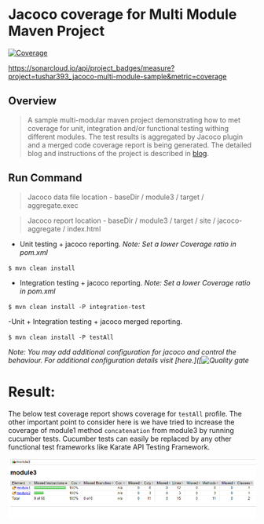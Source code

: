 # Jacoco coverage for Multi Module Maven Project

[![Coverage](https://sonarcloud.io/api/project_badges/measure?project=tushar393_jacoco-multi-module-sample&metric=coverage)](https://sonarcloud.io/summary/new_code?id=tushar393_jacoco-multi-module-sample)

https://sonarcloud.io/api/project_badges/measure?project=tushar393_jacoco-multi-module-sample&metric=coverage

## Overview
>A sample multi-modular maven project demonstrating how to met coverage for unit, integration and/or functional testing withing different modules.
>The test results is aggregated by Jacoco plugin and a merged code coverage report is being generated.
>The detailed blog and instructions of the project is described in [blog]([![Coverage](https://sonarcloud.io/api/project_badges/measure?project=tushar393_jacoco-multi-module-sample&metric=coverage)](https://sonarcloud.io/summary/new_code?id=tushar393_jacoco-multi-module-sample)).

## Run Command

>Jacoco data file location - baseDir / module3 / target / aggregate.exec

>Jacoco report location - baseDir / module3 / target / site / jacoco-aggregate / index.html


- Unit testing + jacoco reporting. 
_Note: Set a lower Coverage ratio in pom.xml_

`$ mvn clean install`

- Integration testing + jacoco reporting.
_Note: Set a lower Coverage ratio in pom.xml_

`$ mvn clean install -P integration-test`

-Unit + Integration testing + jacoco merged reporting.

`$ mvn clean install -P testAll`
  
 _Note: You may add additional configuration for jacoco and control the behaviour. For additional configuration details visit [here.]([![Quality gate]([![Coverage](https://sonarcloud.io/api/project_badges/measure?project=tushar393_jacoco-multi-module-sample&metric=coverage)](https://sonarcloud.io/summary/new_code?id=tushar393_jacoco-multi-module-sample))_  

# Result: 
The below test coverage report shows coverage for `testAll` profile. 
The other important point to consider here is we have tried to increase the coverage of module1 method `concatenation` from module3 by running cucumber tests. Cucumber tests can easily be replaced by any other functional test frameworks like Karate API Testing Framework.

![Coverage Report All](merged-coverage-report-all.png)
